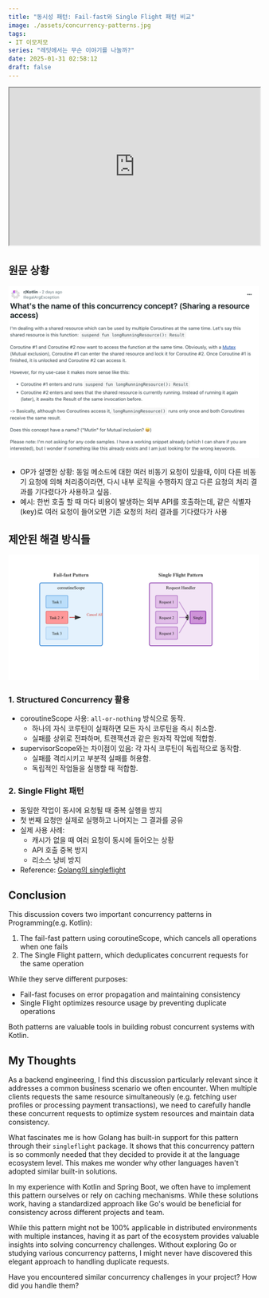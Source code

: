 ```yaml
---
title: "동시성 패턴: Fail-fast와 Single Flight 패턴 비교"
image: ./assets/concurrency-patterns.jpg
tags:
- IT 이모저모
series: "레딧에서는 무슨 이야기를 나눌까?"
date: 2025-01-31 02:58:12
draft: false
---
```


<iframe src="https://embed.reddit.com/r/Kotlin/comments/1icz7k8/whats_the_name_of_this_concurrency_concept"    scrolling="no" width="100%" height="316"></iframe>

## 원문 상황

![question](./assets/1.png)

- OP가 설명한 상황: 동일 메소드에 대한 여러 비동기 요청이 있을때, 이미 다른 비동기 요청에 의해 처리중이라면, 다시 내부 로직을 수행하지 않고 다른 요청의 처리 결과를 기다렸다가 사용하고 싶음.
- 예시: 한번 호출 할 때 마다 비용이 발생하는 외부 API를 호출하는데, 같은 식별자(key)로 여러 요청이 들어오면 기존 요청의 처리 결과를 기다렸다가 사용

## 제안된 해결 방식들

![concurrency patterns](./assets/concurrency-patterns.jpg)

### 1. Structured Concurrency 활용

- coroutineScope 사용: `all-or-nothing` 방식으로 동작.
  - 하나의 자식 코루틴이 실패하면 모든 자식 코루틴을 즉시 취소함.
  - 실패를 상위로 전파하며, 트랜잭션과 같은 원자적 작업에 적합함.
- supervisorScope와는 차이점이 있음: 각 자식 코루틴이 독립적으로 동작함.
  - 실패를 격리시키고 부분적 실패를 허용함.
  - 독립적인 작업들을 실행할 때 적합함.

### 2. Single Flight 패턴

- 동일한 작업이 동시에 요청될 때 중복 실행을 방지
- 첫 번째 요청만 실제로 실행하고 나머지는 그 결과를 공유
- 실제 사용 사례:
  - 캐시가 없을 때 여러 요청이 동시에 들어오는 상황
  - API 호출 중복 방지
  - 리소스 낭비 방지
- Reference: [Golang의 singleflight](https://pkg.go.dev/golang.org/x/sync/singleflight)

## Conclusion

This discussion covers two important concurrency patterns in Programming(e.g. Kotlin):

1. The fail-fast pattern using coroutineScope, which cancels all operations when one fails
2. The Single Flight pattern, which deduplicates concurrent requests for the same operation

While they serve different purposes:

- Fail-fast focuses on error propagation and maintaining consistency
- Single Flight optimizes resource usage by preventing duplicate operations

Both patterns are valuable tools in building robust concurrent systems with Kotlin.

## My Thoughts

As a backend engineering, I find this discussion particularly relevant since it addresses a common business scenario we often encounter. When multiple clients requests the same resource simultaneously (e.g. fetching user profiles or processing payment transactions), we need to carefully handle these concurrent requests to optimize system resources and maintain data consistency.

What fascinates me is how Golang has built-in support for this pattern through their `singleflight` package. It shows that this concurrency pattern is so commonly needed that they decided to provide it at the language ecosystem level. This makes me wonder why other languages haven't adopted similar built-in solutions.

In my experience with Kotlin and Spring Boot, we often have to implement this pattern ourselves or rely on caching mechanisms. While these solutions work, having a standardized approach like Go's would be beneficial for consistency across different projects and team.

While this pattern might not be 100% applicable in distributed environments with multiple instances, having it as part of the ecosystem provides valuable insights into solving concurrency challenges. Without exploring Go or studying various concurrency patterns, I might never have discovered this elegant approach to handling duplicate requests.

Have you encountered similar concurrency challenges in your project? How did you handle them?